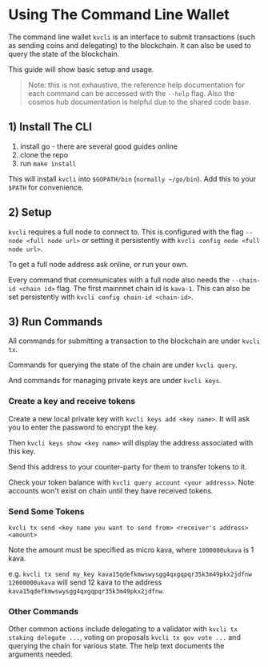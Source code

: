 # Using The Command Line Wallet

The command line wallet `kvcli` is an interface to submit transactions (such as sending coins and delegating) to the blockchain. It can also be used to query the state of the blockchain.

This guide will show basic setup and usage.

>Note: this is not exhaustive, the reference help documentation for each command can be accessed with the `--help` flag. Also the cosmos hub documentation is helpful due to the shared code base.

## 1) Install The CLI

1) install go - there are several good guides online
2) clone the repo
3) run `make install`

This will install `kvcli` into `$GOPATH/bin` (`normally ~/go/bin`). Add this to your `$PATH` for convenience.

## 2) Setup

`kvcli` requires a full node to connect to. This is configured with the flag `--node <full node url>` or setting it persistently with `kvcli config node <full node url>`.

To get a full node address ask online, or run your own.

Every command that communicates with a full node also needs the `--chain-id <chain id>` flag. The first mainnnet chain id is `kava-1`. This can also be set persistently with `kvcli config chain-id <chain-id>`.

## 3) Run Commands

All commands for submitting a transaction to the blockchain are under `kvcli tx`.

Commands for querying the state of the chain are under `kvcli query`.

And commands for managing private keys are under `kvcli keys`.

<!-- TODO notes on using a ledger -->

<!-- TODO notes on using a multisig - refer to cosmos? -->

### Create a key and receive tokens

Create a new local private key with `kvcli keys add <key name>`. It will ask you to enter the password to encrypt the key.

Then `kvcli keys show <key name>` will display the address associated with this key.

Send this address to your counter-party for them to transfer tokens to it.

Check your token balance with `kvcli query account <your address>`. Note accounts won't exist on chain until they have received tokens.

### Send Some Tokens

`kvcli tx send <key name you want to send from> <receiver's address> <amount>`

Note the amount must be specified as micro kava, where `1000000ukava` is 1 kava.

e.g. `kvcli tx send my_key kava15qdefkmwswysgg4qxgqpqr35k3m49pkx2jdfnw 12000000ukava` will send 12 kava to the address `kava15qdefkmwswysgg4qxgqpqr35k3m49pkx2jdfnw`.

### Other Commands

Other common actions include delegating to a validator with `kvcli tx staking delegate ...`, voting on proposals `kvcli tx gov vote ...` and querying the chain for various state. The help text documents the arguments needed.

<!-- TODO Notes on Gas usage:
--gas, --fees, --gas-adjustment, --gas-prices -->
